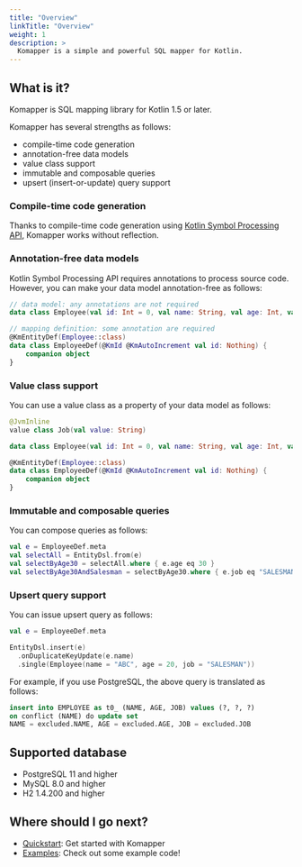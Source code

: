 ```yaml
---
title: "Overview"
linkTitle: "Overview"
weight: 1
description: >
  Komapper is a simple and powerful SQL mapper for Kotlin.
---
```


## What is it?

Komapper is SQL mapping library for Kotlin 1.5 or later.

Komapper has several strengths as follows:

- compile-time code generation
- annotation-free data models
- value class support
- immutable and composable queries
- upsert (insert-or-update) query support

### Compile-time code generation

Thanks to compile-time code generation using [Kotlin Symbol Processing API](https://github.com/google/ksp),
Komapper works without reflection.

### Annotation-free data models

Kotlin Symbol Processing API requires annotations to process source code.
However, you can make your data model annotation-free as follows:

```kotlin
// data model: any annotations are not required
data class Employee(val id: Int = 0, val name: String, val age: Int, val job: String)

// mapping definition: some annotation are required
@KmEntityDef(Employee::class)
data class EmployeeDef(@KmId @KmAutoIncrement val id: Nothing) {
    companion object
}
```

### Value class support

You can use a value class as a property of your data model as follows:

```kotlin
@JvmInline
value class Job(val value: String)

data class Employee(val id: Int = 0, val name: String, val age: Int, val job: Job)

@KmEntityDef(Employee::class)
data class EmployeeDef(@KmId @KmAutoIncrement val id: Nothing) {
    companion object
}
```


### Immutable and composable queries

You can compose queries as follows:

```kotlin
val e = EmployeeDef.meta
val selectAll = EntityDsl.from(e)
val selectByAge30 = selectAll.where { e.age eq 30 }
val selectByAge30AndSalesman = selectByAge30.where { e.job eq "SALESMAN" }
```

### Upsert query support

You can issue upsert query as follows:

```kotlin
val e = EmployeeDef.meta

EntityDsl.insert(e)
  .onDuplicateKeyUpdate(e.name)
  .single(Employee(name = "ABC", age = 20, job = "SALESMAN"))
```

For example, if you use PostgreSQL, the above query is translated as follows:

```sql
insert into EMPLOYEE as t0_ (NAME, AGE, JOB) values (?, ?, ?) 
on conflict (NAME) do update set 
NAME = excluded.NAME, AGE = excluded.AGE, JOB = excluded.JOB
```

## Supported database

- PostgreSQL 11 and higher
- MySQL 8.0 and higher
- H2 1.4.200 and higher

## Where should I go next?

* [Quickstart](/docs/quickstart/): Get started with Komapper
* [Examples](/docs/examples/): Check out some example code!

